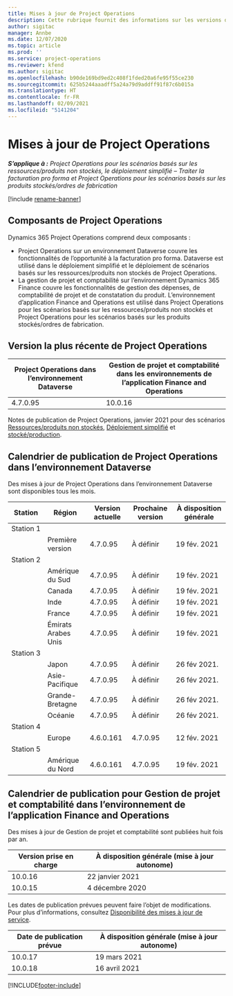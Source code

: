```yaml
---
title: Mises à jour de Project Operations
description: Cette rubrique fournit des informations sur les versions de Dynamics 365 Project Operations.
author: sigitac
manager: Annbe
ms.date: 12/07/2020
ms.topic: article
ms.prod: ''
ms.service: project-operations
ms.reviewer: kfend
ms.author: sigitac
ms.openlocfilehash: b90de169bd9ed2c408f1fded20a6fe95f55ce230
ms.sourcegitcommit: 625b5244aaadff5a24a79d9addff91f87c6b015a
ms.translationtype: HT
ms.contentlocale: fr-FR
ms.lasthandoff: 02/09/2021
ms.locfileid: "5141204"
---
```

# <a name="project-operations-updates"></a>Mises à jour de Project Operations

_**S’applique à :** Project Operations pour les scénarios basés sur les ressources/produits non stockés, le déploiement simplifié – Traiter la facturation pro forma et Project Operations pour les scénarios basés sur les produits stockés/ordres de fabrication_

[!include [rename-banner](~/includes/cc-data-platform-banner.md)]

## <a name="project-operations-components"></a>Composants de Project Operations

Dynamics 365 Project Operations comprend deux composants :

- Project Operations sur un environnement Dataverse couvre les fonctionnalités de l’opportunité à la facturation pro forma. Dataverse est utilisé dans le déploiement simplifié et le déploiement de scénarios basés sur les ressources/produits non stockés de Project Operations.
- La gestion de projet et comptabilité sur l’environnement Dynamics 365 Finance couvre les fonctionnalités de gestion des dépenses, de comptabilité de projet et de constatation du produit. L’environnement d’application Finance and Operations est utilisé dans Project Operations pour les scénarios basés sur les ressources/produits non stockés et Project Operations pour les scénarios basés sur les produits stockés/ordres de fabrication.

## <a name="project-operations-latest-version"></a>Version la plus récente de Project Operations

| Project Operations dans l’environnement Dataverse | Gestion de projet et comptabilité dans les environnements de l’application Finance and Operations |
| --- | --- |
| 4.7.0.95 | 10.0.16 |

Notes de publication de Project Operations, janvier 2021 pour des scénarios [Ressources/produits non stockés](whats-new-feb-2021-resource-based.md), [Déploiement simplifié](../pro/whats-new/whats-new-feb-2021-lite.md) et [stocké/production](../prod-pma/whats-new/whats-new-jan-2021-stocked.md).

## <a name="release-schedule-for-project-operations-on-dataverse-environment"></a>Calendrier de publication de Project Operations dans l’environnement Dataverse

Des mises à jour de Project Operations dans l’environnement Dataverse sont disponibles tous les mois. 

| Station   | Région        | Version actuelle | Prochaine version | À disposition générale |
|-----------|---------------|-----------------|--------------|---------------------|
| Station 1 |   &nbsp;      |    &nbsp;       | &nbsp;       |      &nbsp;         |
|   &nbsp;  | Première version |  4.7.0.95       | À définir     | 19 fév. 2021           |
| Station 2 |   &nbsp;      |    &nbsp;       | &nbsp;       |      &nbsp;         |
|   &nbsp;  | Amérique du Sud |  4.7.0.95       | À définir     | 19 fév. 2021           |
|    &nbsp; | Canada        |  4.7.0.95       | À définir     | 19 fév. 2021           |
|   &nbsp;  | Inde         |  4.7.0.95       | À définir     | 19 fév. 2021           |
|   &nbsp;  | France         |  4.7.0.95       | À définir     | 19 fév. 2021           |
|   &nbsp;  | Émirats Arabes Unis         |  4.7.0.95       | À définir     | 19 fév. 2021           |
| Station 3  |      &nbsp;   |     &nbsp;      |     &nbsp;   |      &nbsp;         |
|   &nbsp;  | Japon         |  4.7.0.95       | À définir     | 26 fév 2021.           |
|   &nbsp;  | Asie-Pacifique  |  4.7.0.95       | À définir     | 26 fév 2021.           |
|   &nbsp;  | Grande-Bretagne |  4.7.0.95       | À définir     | 26 fév 2021.           |
|   &nbsp;  | Océanie       |  4.7.0.95       | À définir     | 26 fév 2021.           |
| Station 4 |     &nbsp;    |     &nbsp;      |     &nbsp;   |      &nbsp;         |
|   &nbsp;  | Europe        |  4.6.0.161       | 4.7.0.95     | 12 fév. 2021           |
| Station 5 |     &nbsp;    |     &nbsp;      |     &nbsp;   |      &nbsp;         |
|   &nbsp;  | Amérique du Nord |  4.6.0.161       | 4.7.0.95     | 19 fév. 2021           |

## <a name="release-schedule-for-project-management-and-accounting-in-the-finance-and-operations-apps-environment"></a>Calendrier de publication pour Gestion de projet et comptabilité dans l’environnement de l’application Finance and Operations

Des mises à jour de Gestion de projet et comptabilité sont publiées huit fois par an.

| Version prise en charge | À disposition générale (mise à jour autonome) |
| --- | --- |
| 10.0.16 | 22 janvier 2021 |
| 10.0.15 | 4 décembre 2020 |


Les dates de publication prévues peuvent faire l’objet de modifications. Pour plus d’informations, consultez [Disponibilité des mises à jour de service](https://docs.microsoft.com/dynamics365/fin-ops-core/fin-ops/get-started/public-preview-releases?toc=/dynamics365/finance/toc.json).

| Date de publication prévue | À disposition générale (mise à jour autonome) |
| --- | --- |
| 10.0.17 | 19 mars 2021 |
| 10.0.18 | 16 avril 2021 |


[!INCLUDE[footer-include](../includes/footer-banner.md)]